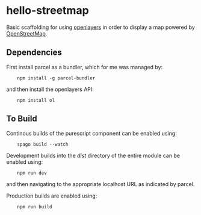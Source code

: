 hello-streetmap
===============

Basic scaffolding for using [openlayers](https://openlayers.org/) in order to display a map powered by [OpenStreetMap](https://www.openstreetmap.org/).

Dependencies
------------

First install parcel as a bundler, which for me was managed by:

```
    npm install -g parcel-bundler
```

and then install the openlayers API:

```
    npm install ol
```

To Build
--------

Continous builds of the purescript component can be enabled using:


```
    spago build --watch
```

Development builds into the _dist_ directory of the entire module can be enabled using:

```
    npm run dev
```

and then navigating to the appropriate localhost URL as indicated by parcel.

Production builds are enabled using:

```
    npm run build
```
